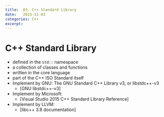 ```yaml
---
title:  03. C++ Standard Library
date:   2015-11-03
categories: C++ 
excerpt:
---
```


# C++ Standard Library
  * defined in the `std::` namespace 
  * a collection of classes and functions
  * written in the core language
  * part of the C++ ISO Standard itself
  * Implement by GNU: The GNU Standard C++ Library v3, or libstdc++-v3
    * [GNU libstdc++-v3]
  * Implement by Microsoft: 
    * [Visual Studio 2015 C++ Standard Library Reference]
  * Implement by LLVM:
    * [libc++ 3.8 documentation]